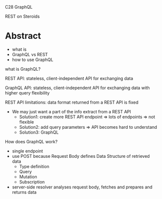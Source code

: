 C28 GraphQL



REST on Steroids



# Abstract



+ what is 
+ GraphQL vs REST
+ how to use GraphQL



what is GraphQL?

REST API: stateless, client-independent API for exchanging data

GraphQL API: stateless, client-independent API for exchanging data with higher query flexibility



REST API limitations: data format returned from a REST API is fixed

+ We may just want a part of the info extract from a REST API 
  + Solution1:  create more REST API endpoint => lots of endpoints => not flexible
  + Solution2: add query parameters => API becomes hard to understand
  + Solution3: GraphQL



How does GraphQL work?

+ single endpoint 
+ use POST because Request Body defines Data Structure of retrieved data
  + Type definition
  + Query
  + Mutation
  + Subscription
+ server-side resolver analyses request body, fetches and prepares and returns data